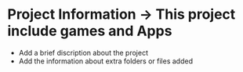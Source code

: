 # Project Information -> This project include games and Apps


* Add a brief discription about the project
* Add the information about extra folders or files added